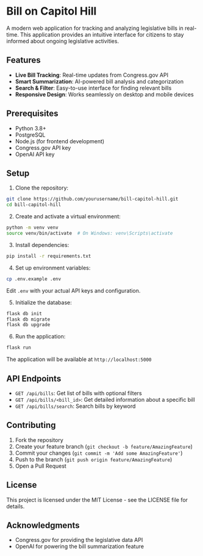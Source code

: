 # Bill on Capitol Hill

A modern web application for tracking and analyzing legislative bills in real-time. This application provides an intuitive interface for citizens to stay informed about ongoing legislative activities.

## Features

- **Live Bill Tracking**: Real-time updates from Congress.gov API
- **Smart Summarization**: AI-powered bill analysis and categorization
- **Search & Filter**: Easy-to-use interface for finding relevant bills
- **Responsive Design**: Works seamlessly on desktop and mobile devices

## Prerequisites

- Python 3.8+
- PostgreSQL
- Node.js (for frontend development)
- Congress.gov API key
- OpenAI API key

## Setup

1. Clone the repository:
```bash
git clone https://github.com/yourusername/bill-capitol-hill.git
cd bill-capitol-hill
```

2. Create and activate a virtual environment:
```bash
python -m venv venv
source venv/bin/activate  # On Windows: venv\Scripts\activate
```

3. Install dependencies:
```bash
pip install -r requirements.txt
```

4. Set up environment variables:
```bash
cp .env.example .env
```
Edit `.env` with your actual API keys and configuration.

5. Initialize the database:
```bash
flask db init
flask db migrate
flask db upgrade
```

6. Run the application:
```bash
flask run
```

The application will be available at `http://localhost:5000`

## API Endpoints

- `GET /api/bills`: Get list of bills with optional filters
- `GET /api/bills/<bill_id>`: Get detailed information about a specific bill
- `GET /api/bills/search`: Search bills by keyword

## Contributing

1. Fork the repository
2. Create your feature branch (`git checkout -b feature/AmazingFeature`)
3. Commit your changes (`git commit -m 'Add some AmazingFeature'`)
4. Push to the branch (`git push origin feature/AmazingFeature`)
5. Open a Pull Request

## License

This project is licensed under the MIT License - see the LICENSE file for details.

## Acknowledgments

- Congress.gov for providing the legislative data API
- OpenAI for powering the bill summarization feature 